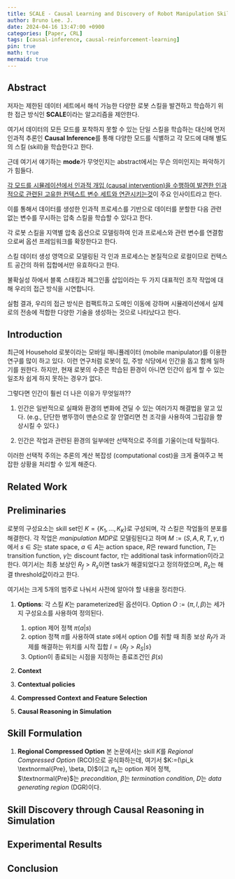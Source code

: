 ```yaml
---
title: SCALE - Causal Learning and Discovery of Robot Manipulation Skills using Simulation
author: Bruno Lee. J.
date: 2024-04-16 13:47:00 +0900
categories: [Paper, CRL]
tags: [causal-inference, causal-reinforcement-learning]
pin: true
math: true
mermaid: true
---
```


## Abstract
저자는 제한된 데이터 세트에서 해석 가능한 다양한 로봇 스킬을 발견하고 학습하기 위한 접근 방식인 **SCALE**이라는 알고리즘을 제안한다.

여기서 데이터의 모든 모드를 포착하지 못할 수 있는 단일 스킬을 학습하는 대신에 먼저 인과적 추론인 **Causal Inference**를 통해 다양한 모드를 식별하고 각 모드에 대해 별도의 스킬 (skill)을 학습한다고 한다.

근데 여기서 얘기하는 **mode**가 무엇인지는 abstract에서는 무슨 의미인지는 파악하기가 힘들다.

<u>각 모드를 시뮬레이션에서 인과적 개입 (causal intervention)을 수행하여 발견한 인과적으로 관련된 고유한 컨텍스트 변수 세트와 연관시키는것</u>이 주요 인사이트라고 한다.

이를 통해서 데이터를 생성한 인과적 프로세스를 기반으로 데이터를 분할한 다음 관련 없는 변수를 무시하는 압축 스킬을 학습할 수 있다고 한다.

각 로봇 스킬을 지역별 압축 옵션으로 모델링하여 인과 프로세스와 관련 변수를 연결함으로써 옵션 프레임워크를 확장한다고 한다.

스킬 데이터 생성 영역으로 모델링된 각 인과 프로세스는 본질적으로 로컬이므로 컨텍스트 공간의 하위 집합에서만 유효하다고 한다.

불확실성 하에서 블록 스태킹과 페그인홀 삽입이라는 두 가지 대표적인 조작 작업에 대해 우리의 접근 방식을 시연합니다. 

실험 결과, 우리의 접근 방식은 컴팩트하고 도메인 이동에 강하며 시뮬레이션에서 실제로의 전송에 적합한 다양한 기술을 생성하는 것으로 나타났다고 한다.


## Introduction
최근에 Household 로봇이라는 모바일 매니퓰레이터 (mobile manipulator)를 이용한 연구를 많이 하고 있다. 이런 연구처럼 로봇이 집, 주방 식당에서 인간을 돕고 함께 일하기를 원한다. 하지만, 현재 로봇의 수준은 학습된 환경이 아니면 인간이 쉽게 할 수 있는 일조차 쉽게 하지 못하는 경우가 없다. 

그렇다면 인간이 훨씬 더 나은 이유가 무엇일까?? 
1. 인간은 일반적으로 실패와 환경의 변화에 견딜 수 있는 여러가지 해결법을 알고 있다. (e.g., 단단한 병뚜껑이 맨손으로 잘 안열리면 천 조각을 사용하여 그립감을 향상시킬 수 있다.)

2. 인간은 작업과 관련된 환경의 일부에만 선택적으로 주의를 기울이는데 탁월하다.

이러한 선택적 주의는 추론의 계산 복잡성 (computational cost)을 크게 줄여주고 복잡한 상황을 처리할 수 있게 해준다.


## Related Work

## Preliminaries
로봇의 구성요소는 skill set인 $K=\{K_1, ..., K_K\}$로 구성되며, 각 스킬은 작업들의 분포를 해결한다. 각 작업은 *manipulation MDP*로 모델링된다고 하며 $M := (S,A,R,T,\gamma, \tau)$에서 $s\in S$는 state space, $a \in A$는 action space, $R$은 reward function, $T$는 transition function, $\gamma$는 discount factor, $\tau$는 additional task information이라고 한다. 여기서는 최종 보상인 $R_f > R_s$이면 task가 해결되었다고 정의하였으며, $R_s$는 해결 threshold값이라고 한다.

여기서는 크게 5개의 범주로 나눠서 사전에 알아야 할 내용을 정리한다.

1. **Options**: 각 스킬 $K$는 parameterized된 옵션이다. Option $O := (\pi, I, \beta)$는 세가지 구성요소를 사용하여 정의된다.
    
    1) option 제어 정책 $\pi(a | s)$
    2) option 정책 $\pi$를 사용하여 state $s$에서 option $O$를 취할 때 최종 보상 $R_f$가 과제를 해결하는 위치를 시작 집합 $I = \{ R_f > R_S|s \}$
    3) Option이 종료되는 시점을 지정하는 종료조건인 $\beta(s)$

2. **Context**

3. **Contextual policies**

4. **Compressed Context and Feature Selection**

5. **Causal Reasoning in Simulation**



## Skill Formulation
1. **Regional Compressed Option**
본 논문에서는 skill $K$를 *Regional Compressed Option* (RCO)으로 공식화하는데, 여기서 $K:=(\pi_k \textnormal{Pre}, \beta, D)$이고 $\pi_k$는 option 제어 정책, $\textnormal{Pre}$는 *precondition*, $\beta$는 *termination condition*, $D$는 *data generating region* (DGR)이다. 


## Skill Discovery through Causal Reasoning in Simulation

## Experimental Results

## Conclusion